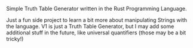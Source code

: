 Simple Truth Table Generator written in the Rust Programming Language.

Just a fun side project to learn a bit more about manipulating Strings with the language.
V1 is just a Truth Table Generator, but I may add some additional stuff in the future, like universal quantifiers (those may be a bit tricky!)
